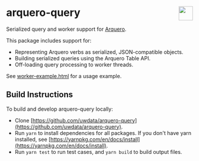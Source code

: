 # arquero-query <a href="https://github.com/uwdata/arquero-query"><img align="right" src="https://github.com/uwdata/arquero/blob/master/docs/assets/logo.svg?raw=true" height="38"></img></a>

Serialized query and worker support for [Arquero](https://github.com/uwdata/arquero).

This package includes support for:

- Representing Arquero verbs as serialized, JSON-compatible objects.
- Building serialized queries using the Arquero Table API.
- Off-loading query processing to worker threads.

See [worker-example.html](https://github.com/uwdata/arquero-query/blob/main/examples/worker-example.html) for a usage example.

## Build Instructions

To build and develop arquero-query locally:

- Clone [https://github.com/uwdata/arquero-query](https://github.com/uwdata/arquero-query).
- Run `yarn` to install dependencies for all packages. If you don't have yarn installed, see [https://yarnpkg.com/en/docs/install](https://yarnpkg.com/en/docs/install).
- Run `yarn test` to run test cases, and `yarn build` to build output files.

